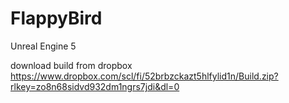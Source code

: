 # FlappyBird
 Unreal Engine 5

download build from dropbox 
https://www.dropbox.com/scl/fi/52brbzckazt5hlfylid1n/Build.zip?rlkey=zo8n68sidvd932dm1ngrs7jdi&dl=0
